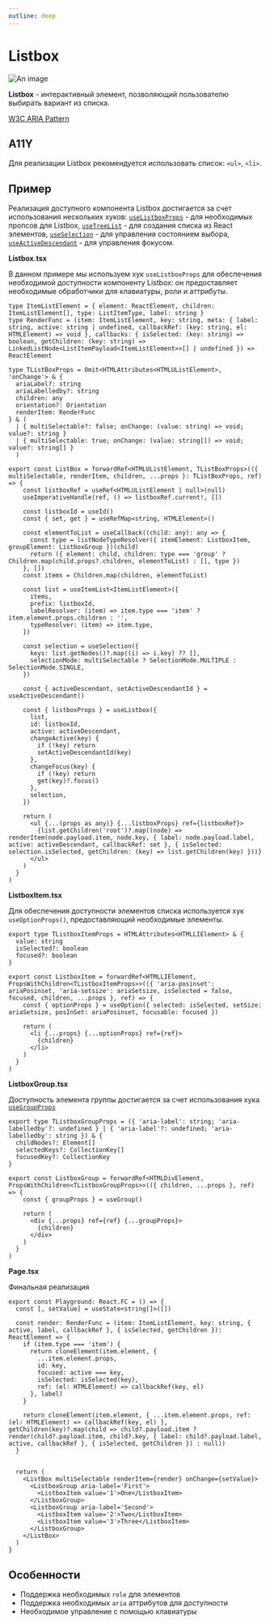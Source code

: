 ```yaml
---
outline: deep
---
```


# Listbox

![An image](/listbox.png)

**Listbox** - интерактивный элемент, позволяющий пользователю выбирать вариант из списка.   

[W3C ARIA Pattern](https://www.w3.org/WAI/ARIA/apg/patterns/listbox/)

## A11Y

Для реализации Listbox рекомендуется использовать список: `<ul>`, `<li>`. 

## Пример

Реализация доступного компонента Listbox достигается за счет использования нескольких хуков: [`useListboxProps`](/listbox/useListbox) - для необходимых пропсов для Listbox, [`useTreeList`](/core/useList) - для создания списка из React элементов, [`useSelection`](/core/useSelection) - для управления состоянием выбора, [`useActiveDescendant`](/core/useActiveDescendant) - для управления фокусом.

**Listbox.tsx**

В данном примере мы используем хук `useListboxProps` для обеспечения необходимой доступности компоненту Listbox: он предоставляет необходимые обработчики для клавиатуры, роли и аттрибуты.  

```tsx
type ItemListElement = { element: ReactElement, children: ItemListElement[], type: ListItemType, label: string }
type RenderFunc = (item: ItemListElement, key: string, meta: { label: string, active: string | undefined, callbackRef: (key: string, el: HTMLElement) => void }, callbacks: { isSelected: (key: string) => boolean, getChildren: (key: string) => LinkedListNode<ListItemPayload<ItemListElement>>[] | undefined }) => ReactElement

type TListBoxProps = Omit<HTMLAttributes<HTMLUListElement>, 'onChange'> & {
  ariaLabel?: string
  ariaLabelledby?: string
  children: any
  orientation?: Orientation
  renderItem: RenderFunc
} & (
  | { multiSelectable?: false; onChange: (value: string) => void; value?: string }
  | { multiSelectable: true; onChange: (value: string[]) => void; value?: string[] }
  )

export const ListBox = forwardRef<HTMLUListElement, TListBoxProps>(({ multiSelectable, renderItem, children, ...props }: TListBoxProps, ref) => {
    const listboxRef = useRef<HTMLUListElement | null>(null)
    useImperativeHandle(ref, () => listboxRef.current!, [])

    const listboxId = useId()
    const { set, get } = useRefMap<string, HTMLElement>()

    const elementToList = useCallback((child: any): any => {
      const type = listNodeTypeResolver({ itemElement: ListboxItem, groupElement: ListboxGroup })(child)
      return ({ element: child, children: type === 'group' ? Children.map(child.props?.children, elementToList) : [], type })
    }, [])
    const items = Children.map(children, elementToList)

    const list = useItemList<ItemListElement>({
      items,
      prefix: listboxId,
      labelResolver: (item) => item.type === 'item' ? item.element.props.children : '',
      typeResolver: (item) => item.type,
    })

    const selection = useSelection({
      keys: list.getNodes()?.map((i) => i.key) ?? [],
      selectionMode: multiSelectable ? SelectionMode.MULTIPLE : SelectionMode.SINGLE,
    })

    const { activeDescendant, setActiveDescendantId } = useActiveDescendant()

    const { listboxProps } = useListbox({
      list,
      id: listboxId,
      active: activeDescendant,
      changeActive(key) {
        if (!key) return
        setActiveDescendantId(key)
      },
      changeFocus(key) {
        if (!key) return
        get(key)?.focus()
      },
      selection,
    })

    return (
      <ul {...(props as any)} {...listboxProps} ref={listboxRef}>
        {list.getChildren('root')?.map((node) => renderItem(node.payload.item, node.key, { label: node.payload.label, active: activeDescendant, callbackRef: set }, { isSelected: selection.isSelected, getChildren: (key) => list.getChildren(key) }))}
      </ul>
    )
  }
)
```

**ListboxItem.tsx**

Для обеспечения доступности элементов списка используется хук `useOptionProps()`, предоставляющий необходимые элементы.

```tsx
export type TListboxItemProps = HTMLAttributes<HTMLLIElement> & {
  value: string
  isSelected?: boolean
  focused?: boolean
}

export const ListboxItem = forwardRef<HTMLLIElement, PropsWithChildren<TListboxItemProps>>(({ 'aria-posinset': ariaPosinset, 'aria-setsize': ariaSetsize, isSelected = false, focused, children, ...props }, ref) => {
    const { optionProps } = useOption({ selected: isSelected, setSize: ariaSetsize, posInSet: ariaPosinset, focusable: focused })

    return (
      <li {...props} {...optionProps} ref={ref}>
        {children}
      </li>
    )
  }
)
```

**ListboxGroup.tsx**

Доступность элемента группы достигается за счет использования хука [`useGroupProps`](/group/useGroup)

```tsx
export type TListboxGroupProps = ({ 'aria-label': string; 'aria-labelledby'?: undefined } | { 'aria-label'?: undefined; 'aria-labelledby': string }) & {
  childNodes?: Element[]
  selectedKeys?: CollectionKey[]
  focusedKey?: CollectionKey
}

export const ListboxGroup = forwardRef<HTMLDivElement, PropsWithChildren<TListboxGroupProps>>(({ children, ...props }, ref) => {
    const { groupProps } = useGroup()

    return (
      <div {...props} ref={ref} {...groupProps}>
        {children}
      </div>
    )
  }
)
```

**Page.tsx**

Финальная реализация 

```tsx
export const Playground: React.FC = () => {
  const [, setValue] = useState<string[]>([])

  const render: RenderFunc = (item: ItemListElement, key: string, { active, label, callbackRef }, { isSelected, getChildren }): ReactElement => {
    if (item.type === 'item') {
      return cloneElement(item.element, {
        ...item.element.props,
        id: key,
        focused: active === key,
        isSelected: isSelected(key),
        ref: (el: HTMLElement) => callbackRef(key, el)
      }, label)
    }

    return cloneElement(item.element, { ...item.element.props, ref: (el: HTMLElement) => callbackRef(key, el) }, getChildren(key)?.map(child => child?.payload.item ? render(child?.payload.item, child?.key, { label: child?.payload.label, active, callbackRef }, { isSelected, getChildren }) : null))
  }


  return (
    <ListBox multiSelectable renderItem={render} onChange={setValue}>
      <ListboxGroup aria-label='First'>
        <ListboxItem value='1'>One</ListboxItem>
      </ListboxGroup>
      <ListboxGroup aria-label='Second'>
        <ListboxItem value='2'>Two</ListboxItem>
        <ListboxItem value='3'>Three</ListboxItem>
      </ListboxGroup>
    </ListBox>
  )
}
```

## Особенности

- Поддержка необходимых `role` для элементов
- Поддержка необходимых `aria` аттрибутов для доступности
- Необходимое управление с помощью клавиатуры
